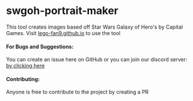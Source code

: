 # swgoh-portrait-maker

This tool creates images based off Star Wars Galaxy of Hero's by Capital Games. Visit [lego-fan9.github.io](https://lego-fan9.github.io/) to use the tool

#### For Bugs and Suggestions:
You can create an issue here on GitHub or you can join our discord server: [by clicking here](https://discord.gg/cmZjsRBwTY)

#### Contributing:
Anyone is free to contribute to the project by creating a PR